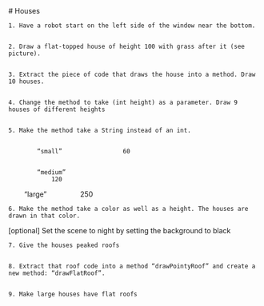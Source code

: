 <body>
<div id="wrap">
<div id="main">
<div id="moduleIndex">
# Houses







    1. Have a robot start on the left side of the window near the bottom.


    2. Draw a flat-topped house of height 100 with grass after it (see picture).


    3. Extract the piece of code that draws the house into a method. Draw 10 houses. 


    4. Change the method to take (int height) as a parameter. Draw 9 houses of different heights 


    5. Make the method take a String instead of an int. 


            “small”                 60


            “medium”
                120

        “large”
                    250 


    6. Make the method take a color as well as a height. The houses are drawn in that color.

[optional] Set the scene to night by setting the background to black


    7. Give the houses peaked roofs 


    8. Extract that roof code into a method “drawPointyRoof” and create a new method: “drawFlatRoof”.


    9. Make large houses have flat roofs



</div>
</div>
</div>
<div id="footer">

</div>
</body>